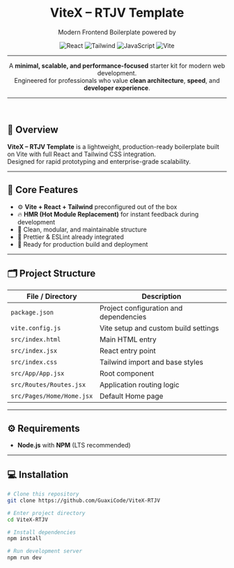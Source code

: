 <div align="center">


# **ViteX – RTJV Template**

Modern Frontend Boilerplate powered by

![React](https://img.shields.io/badge/React-20232A?style=for-the-badge&logo=react&logoColor=61DAFB)
![Tailwind](https://img.shields.io/badge/Tailwind_CSS-38B2AC?style=for-the-badge&logo=tailwind-css&logoColor=white)
![JavaScript](https://img.shields.io/badge/JavaScript-F7DF1E?style=for-the-badge&logo=javascript&logoColor=black)
![Vite](https://img.shields.io/badge/Vite-646CFF?style=for-the-badge&logo=Vite&logoColor=white)

---

A **minimal, scalable, and performance-focused** starter kit for modern web development.  
Engineered for professionals who value **clean architecture**, **speed**, and **developer experience**.

</div>

---

<br>

## 📘 Overview

**ViteX – RTJV Template** is a lightweight, production-ready boilerplate built on Vite with full React and Tailwind CSS integration.  
Designed for rapid prototyping and enterprise-grade scalability.

---

## 🧩 Core Features

- ⚙️ **Vite + React + Tailwind** preconfigured out of the box  
- 🔥 **HMR (Hot Module Replacement)** for instant feedback during development  
- 🧠 Clean, modular, and maintainable structure  
- 💅 Prettier & ESLint already integrated  
- 🚀 Ready for production build and deployment  

---

## 🗂️ Project Structure

| File / Directory | Description |
|------------------|-------------|
| `package.json` | Project configuration and dependencies |
| `vite.config.js` | Vite setup and custom build settings |
| `src/index.html` | Main HTML entry |
| `src/index.jsx` | React entry point |
| `src/index.css` | Tailwind import and base styles |
| `src/App/App.jsx` | Root component |
| `src/Routes/Routes.jsx` | Application routing logic |
| `src/Pages/Home/Home.jsx` | Default Home page |

---

## ⚙️ Requirements

- **Node.js** with **NPM** (LTS recommended)  

---

## 💻 Installation

```bash
# Clone this repository
git clone https://github.com/GuaxiCode/ViteX-RTJV

# Enter project directory
cd ViteX-RTJV

# Install dependencies
npm install

# Run development server
npm run dev
